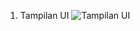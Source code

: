 1. Tampilan UI
   ![Tampilan UI](https://github.com/user-attachments/assets/45ad8e9b-a614-4ea6-ad3e-f0e45089e425)
